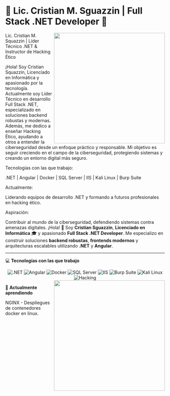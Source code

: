 
# 🌌 **Lic. Cristian M. Sguazzin** | Full Stack .NET Developer 🚀

<img align="right" src="https://media.giphy.com/media/qgQUggAC3Pfv687qPC/giphy.gif" width="350">


Lic. Cristian M. Squazzin | Líder Técnico .NET & Instructor de Hacking Ético

¡Hola! Soy Cristian Squazzin, Licenciado en Informática y apasionado por la tecnología. Actualmente soy Líder Técnico en desarrollo Full Stack .NET, especializado en soluciones backend robustas y modernas. Además, me dedico a enseñar Hacking Ético, ayudando a otros a entender la ciberseguridad desde un enfoque práctico y responsable. Mi objetivo es seguir creciendo en el campo de la ciberseguridad, protegiendo sistemas y creando un entorno digital más seguro.

Tecnologías con las que trabajo:

.NET | Angular | Docker | SQL Server | IIS | Kali Linux | Burp Suite

Actualmente:

Liderando equipos de desarrollo .NET y formando a futuros profesionales en hacking ético.

Aspiración:

Contribuir al mundo de la ciberseguridad, defendiendo sistemas contra amenazas digitales.
¡Hola! 👋 Soy **Cristian Sguazzin**, **Licenciado en Informática** 🎓 y apasionado **Full Stack .NET Developer**. Me especializo en construir soluciones **backend robustas**, **frontends modernos** y arquitecturas escalables utilizando **.NET** y **Angular**.

---

💻 **Tecnologías con las que trabajo**

<div align="center">
  <img src="https://img.shields.io/badge/.NET-512BD4?style=for-the-badge&logo=dotnet&logoColor=white" alt=".NET" />
  <img src="https://img.shields.io/badge/Angular-DD0031?style=for-the-badge&logo=angular&logoColor=white" alt="Angular" />
  <img src="https://img.shields.io/badge/Docker-0db7ed?style=for-the-badge&logo=docker&logoColor=white" alt="Docker" />
  <img src="https://img.shields.io/badge/SQL%20Server-CC2927?style=for-the-badge&logo=microsoft-sql-server&logoColor=white" alt="SQL Server" />
  <img src="https://img.shields.io/badge/IIS-0078D6?style=for-the-badge&logo=windows&logoColor=white" alt="IIS" />
  <img src="https://img.shields.io/badge/Burp%20Suite-gray?style=for-the-badge&logo=burp-suite" alt="Burp Suite" />
  <img src="https://img.shields.io/badge/Kali%20Linux-black?style=for-the-badge&logo=kali-linux" alt="Kali Linux" />
  <img src="https://img.shields.io/badge/Hacking%20blue?style=for-the-badge&logo=hackaday" alt="Hacking" />
</div>

<img align="right" src="https://media.giphy.com/media/Ll22OhMLAlVDb8UQWe/giphy.gif" width="350">

🌱 **Actualmente aprendiendo**

NGINX - Despliegues de contenedores docker en linux.
